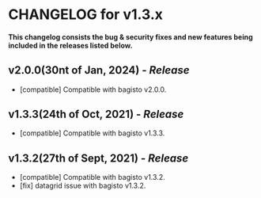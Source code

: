 # CHANGELOG for v1.3.x

#### This changelog consists the bug & security fixes and new features being included in the releases listed below.

## **v2.0.0(30nt of Jan, 2024)** - _Release_

- [compatible] Compatible with bagisto v2.0.0.

## **v1.3.3(24th of Oct, 2021)** - _Release_

- [compatible] Compatible with bagisto v1.3.3.

## **v1.3.2(27th of Sept, 2021)** - _Release_

- [compatible] Compatible with bagisto v1.3.2.
- [fix] datagrid issue with bagisto v1.3.2.

